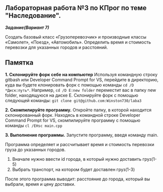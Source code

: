 ﻿## Лабораторная работа №3 по КПрог по теме "Наследование".

***Задание(Вариант 7)***

Создать базовый класс «Грузоперевозчик» и производные классы «Самолет», «Поезд», «Автомобиль». Определить время и стоимость перевозки для указанных городов и расстояний.

## Памятка

**1. Склонируйте форк себе на компьютер**
Используя командную строку gitbash или Developer Command Prompt for VS, перейдите в директорию, куда вы будете клонировать форк с помощью команды `cd /D *Диск:путь*`. Например, `cd /D E:new folder` переместит вас в папку new folder, находящуюся на диске E.
Склонируйте форк с помощью следующей команды: `git clone git@github.com:Winston730/laba3`

**2. Скомпилируйте программу.**
Откройте папку, в которой находится склонированный форк.
Находясь в командной строке Developer Command Prompt for VS, скомпилируйте программу с помощью команды `cl /EHsc main.cpp`

**3. Выполнение программы.**
Запустите программу, введя команду main.

Программа определяет и рассчитывает время и стоимость перевозки груза до указанных городов.
 1. Вначале нужно ввести id города, в который нужно доставить груз(1-5)
 2. Выбрать транспорт, на котором будет доставлен груз(1-3)
 
После этого программа выводит: расстояние до города, который вы выбрали, время и цену доставки.
